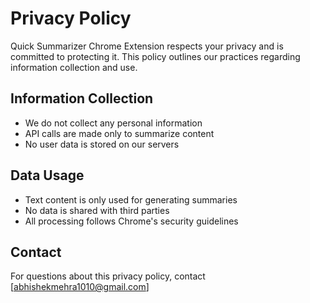# Privacy Policy

Quick Summarizer Chrome Extension respects your privacy and is committed to protecting it. This policy outlines our practices regarding information collection and use.

## Information Collection

- We do not collect any personal information
- API calls are made only to summarize content
- No user data is stored on our servers

## Data Usage

- Text content is only used for generating summaries
- No data is shared with third parties
- All processing follows Chrome's security guidelines

## Contact

For questions about this privacy policy, contact [abhishekmehra1010@gmail.com]
